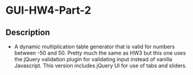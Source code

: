 # GUI-HW4-Part-2

## Description
* A dynamic multiplication table generator that is valid for numbers between -50 and 50. Pretty much the same as HW3 but this one uses the jQuery validation plugin for validating input instead of vanilla Javascript. This version includes jQuery UI for use of tabs and sliders.
